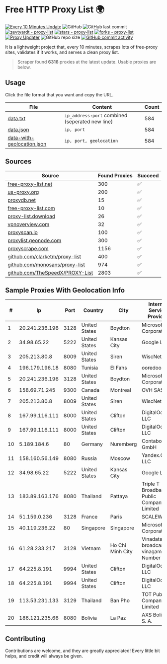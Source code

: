 
# Free HTTP Proxy List 🌍

[![Every 10 Minutes Update](https://github.com/mertguvencli/http-proxy-list/actions/workflows/main.yml/badge.svg?branch=main)](https://github.com/mertguvencli/http-proxy-list/actions/workflows/main.yml)
![GitHub](https://img.shields.io/github/license/mertguvencli/http-proxy-list)
![GitHub last commit](https://img.shields.io/github/last-commit/mertguvencli/http-proxy-list)
[![zevtyardt - proxy-list](https://img.shields.io/static/v1?label=zevtyardt&message=proxy-list&color=blue&logo=github)](https://github.com/zevtyardt/proxy-list "Go to GitHub repo")
[![stars - proxy-list](https://img.shields.io/github/stars/zevtyardt/proxy-list?style=social)](https://github.com/zevtyardt/proxy-list)
[![forks - proxy-list](https://img.shields.io/github/forks/zevtyardt/proxy-list?style=social)](https://github.com/zevtyardt/proxy-list)
[![Proxy Updater](https://github.com/zevtyardt/proxy-list/workflows/Proxy%20Updater/badge.svg)](https://github.com/zevtyardt/proxy-list/actions?query=workflow:"Proxy+Updater")
![GitHub repo size](https://img.shields.io/github/repo-size/zevtyardt/proxy-list)
[![GitHub commit activity](https://img.shields.io/github/commit-activity/m/zevtyardt/proxy-list?logo=commits)](https://github.com/zevtyardt/proxy-list/commits/main)

It is a lightweight project that, every 10 minutes, scrapes lots of free-proxy sites, validates if it works, and serves a clean proxy list.

> Scraper found **6316** proxies at the latest update. Usable proxies are below.

## Usage

Click the file format that you want and copy the URL.

|File|Content|Count|
|----|-------|-----|
|[data.txt](https://raw.githubusercontent.com/mertguvencli/http-proxy-list/main/proxy-list/data.txt)|`ip_address:port` combined (seperated new line)|584|
|[data.json](https://raw.githubusercontent.com/mertguvencli/http-proxy-list/main/proxy-list/data.json)|`ip, port`|584|
|[data-with-geolocation.json](https://raw.githubusercontent.com/mertguvencli/http-proxy-list/main/proxy-list/data-with-geolocation.json)|`ip, port, geolocation`|584|

## Sources

|Source|Found Proxies|Succeed|
|------|-------------|-------|
|[free-proxy-list.net](https://free-proxy-list.net)|300|✅|
|[us-proxy.org](https://www.us-proxy.org)|200|✅|
|[proxydb.net](http://proxydb.net)|15|✅|
|[free-proxy-list.com](https://free-proxy-list.com/?page=&port=&type%5B%5D=http&type%5B%5D=https&up_time=0&search=Search)|10|✅|
|[proxy-list.download](https://www.proxy-list.download/HTTP)|26|✅|
|[vpnoverview.com](https://vpnoverview.com/privacy/anonymous-browsing/free-proxy-servers)|32|✅|
|[proxyscan.io](https://www.proxyscan.io)|100|✅|
|[proxylist.geonode.com](https://proxylist.geonode.com/api/proxy-list?limit=300&page=1&sort_by=lastChecked&sort_type=desc&protocols=http,https)|300|✅|
|[proxyscrape.com](https://api.proxyscrape.com/v2/?request=displayproxies&protocol=http&timeout=10000&country=all&ssl=all&anonymity=all)|1156|✅|
|[github.com/clarketm/proxy-list](https://raw.githubusercontent.com/clarketm/proxy-list/master/proxy-list-raw.txt)|400|✅|
|[github.com/monosans/proxy-list](https://raw.githubusercontent.com/monosans/proxy-list/main/proxies/http.txt)|974|✅|
|[github.com/TheSpeedX/PROXY-List](https://raw.githubusercontent.com/TheSpeedX/PROXY-List/master/http.txt)|2803|✅|


## Sample Proxies With Geolocation Info

|#|Ip|Port|Country|City|Internet Service Provider|
|-|--|----|-------|----|-------------------------|
|1|20.241.236.196|3128|United States|Boydton|Microsoft Corporation|
|2|34.98.65.22|5222|United States|Kansas City|Google LLC|
|3|205.213.80.8|8009|United States|Siren|WiscNet|
|4|196.179.196.18|8080|Tunisia|El Fahs|ooredoo TN|
|5|20.241.236.196|3128|United States|Boydton|Microsoft Corporation|
|6|158.69.71.245|9300|Canada|Montreal|OVH SAS|
|7|205.213.80.8|8009|United States|Siren|WiscNet|
|8|167.99.116.111|8000|United States|Clifton|DigitalOcean, LLC|
|9|167.99.116.111|8000|United States|Clifton|DigitalOcean, LLC|
|10|5.189.184.6|80|Germany|Nuremberg|Contabo GmbH|
|11|158.160.56.149|8080|Russia|Moscow|Yandex.Cloud LLC|
|12|34.98.65.22|5222|United States|Kansas City|Google LLC|
|13|183.89.163.176|8080|Thailand|Pattaya|Triple T Broadband Public Company Limited|
|14|51.159.0.236|3128|France|Paris|SCALEWAY|
|15|40.119.236.22|80|Singapore|Singapore|Microsoft Corporation|
|16|61.28.233.217|3128|Vietnam|Ho Chi Minh City|Vinadata broadcast via vinagame AS Number|
|17|64.225.8.191|9994|United States|Clifton|DigitalOcean, LLC|
|18|64.225.8.191|9994|United States|Clifton|DigitalOcean, LLC|
|19|113.53.231.133|3129|Thailand|Ban Pho|TOT Public Company Limited|
|20|186.121.235.66|8080|Bolivia|La Paz|AXS Bolivia S. A.|



## Contributing

Contributions are welcome, and they are greatly appreciated! Every
little bit helps, and credit will always be given.

